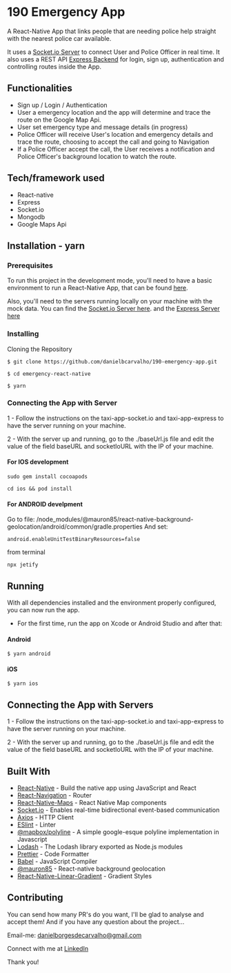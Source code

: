# 190 Emergency App
A React-Native App that links people that are needing police help straight with the nearest police car available.

It uses a [Socket.io Server](https://github.com/danielbcarvalho/190-emergency-app/tree/main/emergency-socket.io) to connect User and Police Officer in real time. It also uses a REST API [Express Backend](https://github.com/danielbcarvalho/190-emergency-app/tree/main/emergency-express) for login, sign up, authentication and controlling routes inside the App.   

## Functionalities
* Sign up / Login / Authentication
* User a emergency location and the app will determine and trace the route on the Google Map Api.
* User set emergency type and message details (in progress)
* Police Officer will receive User's location and emergency details and trace the route, choosing to accept the call and going to Navigation
* If a Police Officer accept the call, the User receives a notification and Police Officer's background location to watch the route.

## Tech/framework used
* React-native
* Express
* Socket.io
* Mongodb
* Google Maps Api

## Installation - yarn
### Prerequisites
To run this project in the development mode, you'll need to have a basic environment to run a React-Native App, that can be found [here](https://reactnative.dev/docs/environment-setup).

Also, you'll need to the servers running locally on your machine with the mock data. You can find the [Socket.io Server here](https://github.com/danielbcarvalho/190-emergency-app/tree/main/emergency-socket.io). and the [Express Server here](https://github.com/danielbcarvalho/190-emergency-app/tree/main/emergency-express)

### Installing
Cloning the Repository

```
$ git clone https://github.com/danielbcarvalho/190-emergency-app.git
```

```
$ cd emergency-react-native
```

```
$ yarn
```

### Connecting the App with Server
1 - Follow the instructions on the taxi-app-socket.io and taxi-app-express to have the server running on your machine.

2 - With the server up and running, go to the ./baseUrl.js file and edit the value of the field baseURL and socketIoURL with the IP of your machine.
#### For IOS development

```
sudo gem install cocoapods

cd ios && pod install
```

#### For ANDROID develpment

Go to file:
/node_modules/@mauron85/react-native-background-geolocation/android/common/gradle.properties
And set:
```
android.enableUnitTestBinaryResources=false
```
from terminal
```
npx jetify
```

## Running
With all dependencies installed and the environment properly configured, you can now run the app.

* For the first time, run the app on Xcode or Android Studio and after that:

#### Android
```
$ yarn android
```
#### iOS
```
$ yarn ios
```

## Connecting the App with Servers

1 - Follow the instructions on the taxi-app-socket.io and taxi-app-express to have the server running on your machine.

2 - With the server up and running, go to the ./baseUrl.js file and edit the value of the field baseURL and socketIoURL with the IP of your machine.


## Built With

- [React-Native](https://facebook.github.io/react-native/) - Build the native app using JavaScript and React
- [React-Navigation](https://reactnavigation.org/docs/en/getting-started.html) - Router
- [React-Native-Maps](https://github.com/react-native-maps/react-native-maps) - React Native Map components
- [Socket.io](https://www.npmjs.com/package/socket.io) - Enables real-time bidirectional event-based communication
- [Axios](https://github.com/axios/axios) - HTTP Client
- [ESlint](https://eslint.org/) - Linter
- [@mapbox/polyline](https://www.npmjs.com/package/@mapbox/polyline) - A simple google-esque polyline implementation in Javascript
- [Lodash](https://www.npmjs.com/package/lodash) - The Lodash library exported as Node.js modules
- [Prettier](https://prettier.io/) - Code Formatter
- [Babel](https://babeljs.io/) - JavaScript Compiler
- [@mauron85](https://www.npmjs.com/package/@mauron85/react-native-background-geolocation) - React-native background geolocation
- [React-Native-Linear-Gradient](https://github.com/react-native-community/react-native-linear-gradient) - Gradient Styles

## Contributing

You can send how many PR's do you want, I'll be glad to analyse and accept them! And if you have any question about the project...

Email-me: danielborgesdecarvalho@gmail.com

Connect with me at [LinkedIn](https://www.linkedin.com/in/daniel-carvalho-0a4916122/)

Thank you!

<!-- ![Screenshot](./images/readme/taxiApp3.png "Screenshot")

![Screenshot](./images/readme/taxiApp4.png "Screenshot") -->

